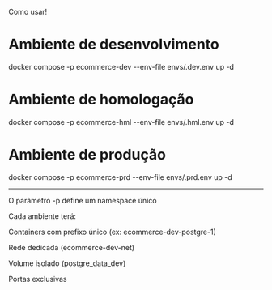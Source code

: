Como usar!

# Ambiente de desenvolvimento
docker compose -p ecommerce-dev --env-file envs/.dev.env up -d

# Ambiente de homologação
docker compose -p ecommerce-hml --env-file envs/.hml.env up -d

# Ambiente de produção
docker compose -p ecommerce-prd --env-file envs/.prd.env up -d


---

O parâmetro -p define um namespace único

Cada ambiente terá:

Containers com prefixo único (ex: ecommerce-dev-postgre-1)

Rede dedicada (ecommerce-dev-net)

Volume isolado (postgre_data_dev)

Portas exclusivas
